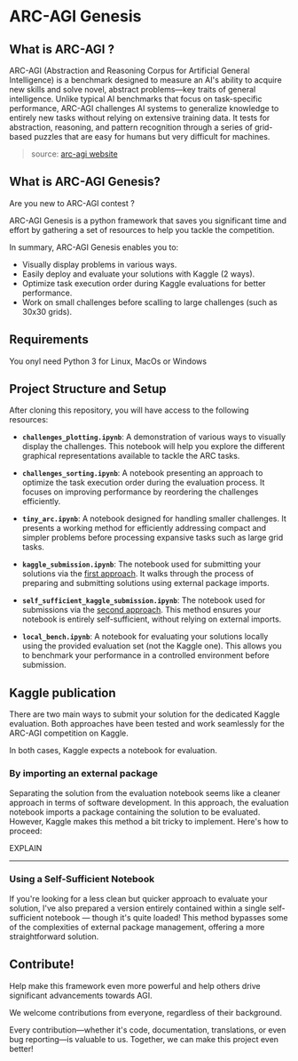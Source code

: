 # ARC-AGI Genesis

## What is ARC-AGI ?

ARC-AGI (Abstraction and Reasoning Corpus for Artificial General Intelligence) is a benchmark designed to measure an AI's ability to acquire new skills and solve novel, abstract problems—key traits of general intelligence. Unlike typical AI benchmarks that focus on task-specific performance, ARC-AGI challenges AI systems to generalize knowledge to entirely new tasks without relying on extensive training data. It tests for abstraction, reasoning, and pattern recognition through a series of grid-based puzzles that are easy for humans but very difficult for machines.

> source: [arc-agi website](https://arcprize.org)

## What is ARC-AGI Genesis?

Are you new to ARC-AGI contest ?

ARC-AGI Genesis is a python framework that saves you significant time and effort by gathering a set of resources to help you tackle the competition.

In summary, ARC-AGI Genesis enables you to:

- Visually display problems in various ways.
- Easily deploy and evaluate your solutions with Kaggle (2 ways).
- Optimize task execution order during Kaggle evaluations for better performance.
- Work on small challenges before scalling to large challenges (such as 30x30 grids).

## Requirements

You onyl need Python 3 for Linux, MacOs or Windows

## Project Structure and Setup

After cloning this repository, you will have access to the following resources:

- **`challenges_plotting.ipynb`**: A demonstration of various ways to visually display the challenges. This notebook will help you explore the different graphical representations available to tackle the ARC tasks.

- **`challenges_sorting.ipynb`**: A notebook presenting an approach to optimize the task execution order during the evaluation process. It focuses on improving performance by reordering the challenges efficiently.

- **`tiny_arc.ipynb`**: A notebook designed for handling smaller challenges. It presents a working method for efficiently addressing compact and simpler problems before processing expansive tasks such as large grid tasks.

- **`kaggle_submission.ipynb`**: The notebook used for submitting your solutions via the [first approach](#by-importing-an-external-package). It walks through the process of preparing and submitting solutions using external package imports.

- **`self_sufficient_kaggle_submission.ipynb`**: The notebook used for submissions via the [second approach](#using-a-self-sufficient-notebook). This method ensures your notebook is entirely self-sufficient, without relying on external imports.

- **`local_bench.ipynb`**: A notebook for evaluating your solutions locally using the provided evaluation set (not the Kaggle one). This allows you to benchmark your performance in a controlled environment before submission.

## Kaggle publication

There are two main ways to submit your solution for the dedicated Kaggle evaluation. Both approaches have been tested and work seamlessly for the ARC-AGI competition on Kaggle.

In both cases, Kaggle expects a notebook for evaluation.

### By importing an external package

Separating the solution from the evaluation notebook seems like a cleaner approach in terms of software development. In this approach, the evaluation notebook imports a package containing the solution to be evaluated. However, Kaggle makes this method a bit tricky to implement. Here's how to proceed:

EXPLAIN

---

### Using a Self-Sufficient Notebook

If you're looking for a less clean but quicker approach to evaluate your solution, I've also prepared a version entirely contained within a single self-sufficient notebook — though it's quite loaded! This method bypasses some of the complexities of external package management, offering a more straightforward solution.

## Contribute!

Help make this framework even more powerful and help others drive significant advancements towards AGI.

We welcome contributions from everyone, regardless of their background.

Every contribution—whether it's code, documentation, translations, or even bug reporting—is valuable to us. Together, we can make this project even better!
